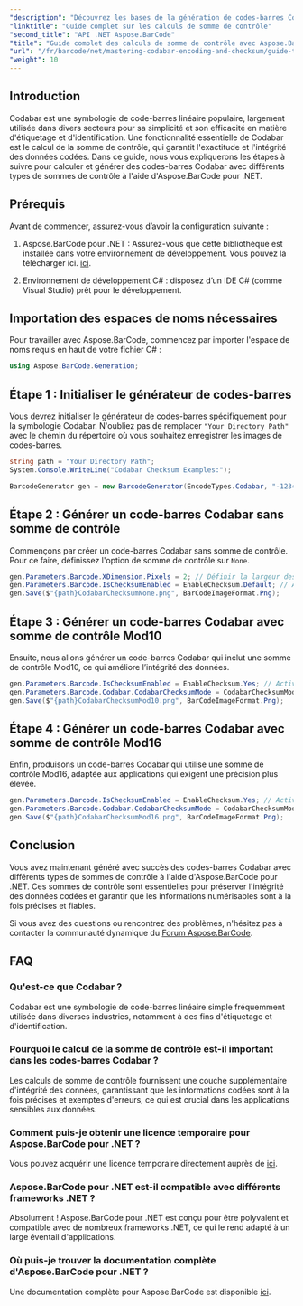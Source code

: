 ```yaml
---
"description": "Découvrez les bases de la génération de codes-barres Codabar avec Aspose.BarCode pour .NET. Ce guide étape par étape explique comment créer des codes-barres avec et sans sommes de contrôle, améliorant ainsi l'intégrité et la précision des données."
"linktitle": "Guide complet sur les calculs de somme de contrôle"
"second_title": "API .NET Aspose.BarCode"
"title": "Guide complet des calculs de somme de contrôle avec Aspose.BarCode"
"url": "/fr/barcode/net/mastering-codabar-encoding-and-checksum/guide-to-checksum-calculation/"
"weight": 10
---
```


## Introduction

Codabar est une symbologie de code-barres linéaire populaire, largement utilisée dans divers secteurs pour sa simplicité et son efficacité en matière d'étiquetage et d'identification. Une fonctionnalité essentielle de Codabar est le calcul de la somme de contrôle, qui garantit l'exactitude et l'intégrité des données codées. Dans ce guide, nous vous expliquerons les étapes à suivre pour calculer et générer des codes-barres Codabar avec différents types de sommes de contrôle à l'aide d'Aspose.BarCode pour .NET.

## Prérequis

Avant de commencer, assurez-vous d’avoir la configuration suivante :

1. Aspose.BarCode pour .NET : Assurez-vous que cette bibliothèque est installée dans votre environnement de développement. Vous pouvez la télécharger ici. [ici](https://releases.aspose.com/barcode/net/).
   
2. Environnement de développement C# : disposez d’un IDE C# (comme Visual Studio) prêt pour le développement.


## Importation des espaces de noms nécessaires

Pour travailler avec Aspose.BarCode, commencez par importer l'espace de noms requis en haut de votre fichier C# :

```csharp
using Aspose.BarCode.Generation;
```

## Étape 1 : Initialiser le générateur de codes-barres

Vous devrez initialiser le générateur de codes-barres spécifiquement pour la symbologie Codabar. N'oubliez pas de remplacer `"Your Directory Path"` avec le chemin du répertoire où vous souhaitez enregistrer les images de codes-barres.

```csharp
string path = "Your Directory Path";
System.Console.WriteLine("Codabar Checksum Examples:");

BarcodeGenerator gen = new BarcodeGenerator(EncodeTypes.Codabar, "-12345-");
```

## Étape 2 : Générer un code-barres Codabar sans somme de contrôle

Commençons par créer un code-barres Codabar sans somme de contrôle. Pour ce faire, définissez l'option de somme de contrôle sur `None`.

```csharp
gen.Parameters.Barcode.XDimension.Pixels = 2; // Définir la largeur des barres
gen.Parameters.Barcode.IsChecksumEnabled = EnableChecksum.Default; // Aucune somme de contrôle
gen.Save($"{path}CodabarChecksumNone.png", BarCodeImageFormat.Png);
```

## Étape 3 : Générer un code-barres Codabar avec somme de contrôle Mod10

Ensuite, nous allons générer un code-barres Codabar qui inclut une somme de contrôle Mod10, ce qui améliore l’intégrité des données.

```csharp
gen.Parameters.Barcode.IsChecksumEnabled = EnableChecksum.Yes; // Activer la somme de contrôle
gen.Parameters.Barcode.Codabar.CodabarChecksumMode = CodabarChecksumMode.Mod10; // Ensemble Mod10
gen.Save($"{path}CodabarChecksumMod10.png", BarCodeImageFormat.Png);
```

## Étape 4 : Générer un code-barres Codabar avec somme de contrôle Mod16

Enfin, produisons un code-barres Codabar qui utilise une somme de contrôle Mod16, adaptée aux applications qui exigent une précision plus élevée.

```csharp
gen.Parameters.Barcode.IsChecksumEnabled = EnableChecksum.Yes; // Activer la somme de contrôle
gen.Parameters.Barcode.Codabar.CodabarChecksumMode = CodabarChecksumMode.Mod16; // Ensemble Mod16
gen.Save($"{path}CodabarChecksumMod16.png", BarCodeImageFormat.Png);
```

## Conclusion

Vous avez maintenant généré avec succès des codes-barres Codabar avec différents types de sommes de contrôle à l'aide d'Aspose.BarCode pour .NET. Ces sommes de contrôle sont essentielles pour préserver l'intégrité des données codées et garantir que les informations numérisables sont à la fois précises et fiables.

Si vous avez des questions ou rencontrez des problèmes, n'hésitez pas à contacter la communauté dynamique du [Forum Aspose.BarCode](https://forum.aspose.com/c/barcode/13).

## FAQ

### Qu'est-ce que Codabar ?

Codabar est une symbologie de code-barres linéaire simple fréquemment utilisée dans diverses industries, notamment à des fins d'étiquetage et d'identification.

### Pourquoi le calcul de la somme de contrôle est-il important dans les codes-barres Codabar ?

Les calculs de somme de contrôle fournissent une couche supplémentaire d'intégrité des données, garantissant que les informations codées sont à la fois précises et exemptes d'erreurs, ce qui est crucial dans les applications sensibles aux données.

### Comment puis-je obtenir une licence temporaire pour Aspose.BarCode pour .NET ?

Vous pouvez acquérir une licence temporaire directement auprès de [ici](https://purchase.conholdate.com/temporary-license/).

### Aspose.BarCode pour .NET est-il compatible avec différents frameworks .NET ?

Absolument ! Aspose.BarCode pour .NET est conçu pour être polyvalent et compatible avec de nombreux frameworks .NET, ce qui le rend adapté à un large éventail d'applications.

### Où puis-je trouver la documentation complète d'Aspose.BarCode pour .NET ?

Une documentation complète pour Aspose.BarCode est disponible [ici](https://reference.aspose.com/barcode/net/).